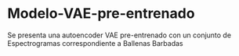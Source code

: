 # Modelo-VAE-pre-entrenado
Se presenta una autoencoder VAE pre-entrenado con un conjunto de Espectrogramas correspondiente a Ballenas Barbadas
